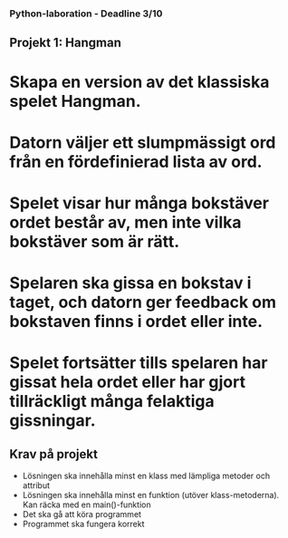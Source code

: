 ### Python-laboration - Deadline 3/10
## Projekt 1: Hangman
# Skapa en version av det klassiska spelet Hangman.

# Datorn väljer ett slumpmässigt ord från en fördefinierad lista av ord.

# Spelet visar hur många bokstäver ordet består av, men inte vilka bokstäver som är rätt.

# Spelaren ska gissa en bokstav i taget, och datorn ger feedback om bokstaven finns i ordet eller inte.

# Spelet fortsätter tills spelaren har gissat hela ordet eller har gjort tillräckligt många felaktiga gissningar.

## Krav på projekt
- Lösningen ska innehålla minst en klass med lämpliga metoder och attribut
- Lösningen ska innehålla minst en funktion (utöver klass-metoderna). Kan räcka med en main()-funktion
- Det ska gå att köra programmet
- Programmet ska fungera korrekt